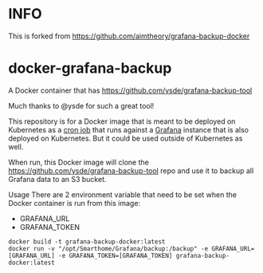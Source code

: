 # INFO
This is forked from https://github.com/aimtheory/grafana-backup-docker


# docker-grafana-backup
A Docker container that has https://github.com/ysde/grafana-backup-tool

Much thanks to @ysde for such a great tool!

This repository is for a Docker image that is meant to be deployed on Kubernetes as a [cron job](https://kubernetes.io/docs/concepts/workloads/controllers/cron-jobs/) that runs against a [Grafana](https://grafana.com/) instance that is also deployed on Kubernetes. But it could be used outside of Kubernetes as well.

When run, this Docker image will clone the https://github.com/ysde/grafana-backup-tool repo and use it to backup all Grafana data to an S3 bucket.

Usage
There are 2 environment variable that need to be set when the Docker container is run from this image:
* GRAFANA_URL
* GRAFANA_TOKEN

```
docker build -t grafana-backup-docker:latest
docker run -v "/opt/Smarthome/Grafana/backup:/backup" -e GRAFANA_URL=[GRAFANA_URL] -e GRAFANA_TOKEN=[GRAFANA_TOKEN] grafana-backup-docker:latest
```
